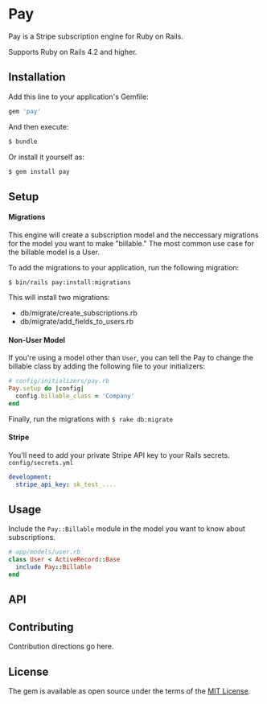 # Pay
Pay is a Stripe subscription engine for Ruby on Rails.

Supports Ruby on Rails 4.2 and higher.

## Installation
Add this line to your application's Gemfile:

```ruby
gem 'pay'
```

And then execute:
```bash
$ bundle
```

Or install it yourself as:
```bash
$ gem install pay
```

## Setup
#### Migrations
This engine will create a subscription model and the neccessary migrations for the model you want to make "billable." The most common use case for the billable model is a User.

To add the migrations to your application, run the following migration:

`$ bin/rails pay:install:migrations`

This will install two migrations:
- db/migrate/create_subscriptions.rb
- db/migrate/add_fields_to_users.rb

#### Non-User Model

If you're using a model other than `User`, you can tell the Pay to change the billable class by adding the following file to your initializers:

```ruby
# config/initializers/pay.rb
Pay.setup do |config|
  config.billable_class = 'Company'
end
```

Finally, run the migrations with `$ rake db:migrate`

#### Stripe
You'll need to add your private Stripe API key to your Rails secrets. `config/secrets.yml`

```yaml
development:
  stripe_api_key: sk_test_....
```

## Usage

Include the `Pay::Billable` module in the model you want to know about subscriptions.

```ruby
# app/models/user.rb
class User < ActiveRecord::Base
  include Pay::Billable
end
```

## API

## Contributing
Contribution directions go here.

## License
The gem is available as open source under the terms of the [MIT License](http://opensource.org/licenses/MIT).
